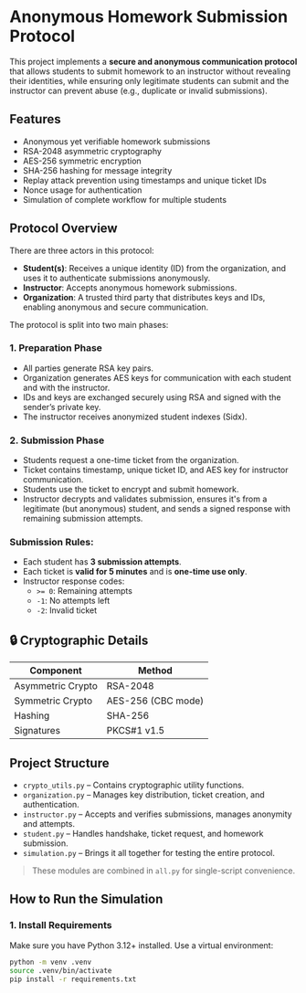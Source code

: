 # Anonymous Homework Submission Protocol

This project implements a **secure and anonymous communication protocol** that allows students to submit homework to an instructor without revealing their identities, while ensuring only legitimate students can submit and the instructor can prevent abuse (e.g., duplicate or invalid submissions).

## Features

- Anonymous yet verifiable homework submissions
- RSA-2048 asymmetric cryptography
- AES-256 symmetric encryption
- SHA-256 hashing for message integrity
- Replay attack prevention using timestamps and unique ticket IDs
- Nonce usage for authentication
- Simulation of complete workflow for multiple students

## Protocol Overview

There are three actors in this protocol:

- **Student(s)**: Receives a unique identity (ID) from the organization, and uses it to authenticate submissions anonymously.
- **Instructor**: Accepts anonymous homework submissions.
- **Organization**: A trusted third party that distributes keys and IDs, enabling anonymous and secure communication.

The protocol is split into two main phases:

### 1. Preparation Phase
- All parties generate RSA key pairs.
- Organization generates AES keys for communication with each student and with the instructor.
- IDs and keys are exchanged securely using RSA and signed with the sender’s private key.
- The instructor receives anonymized student indexes (Sidx).

### 2. Submission Phase
- Students request a one-time ticket from the organization.
- Ticket contains timestamp, unique ticket ID, and AES key for instructor communication.
- Students use the ticket to encrypt and submit homework.
- Instructor decrypts and validates submission, ensures it's from a legitimate (but anonymous) student, and sends a signed response with remaining submission attempts.

### Submission Rules:
- Each student has **3 submission attempts**.
- Each ticket is **valid for 5 minutes** and is **one-time use only**.
- Instructor response codes:
  - `>= 0`: Remaining attempts
  - `-1`: No attempts left
  - `-2`: Invalid ticket

## 🔒 Cryptographic Details

| Component         | Method       |
|------------------|--------------|
| Asymmetric Crypto| RSA-2048     |
| Symmetric Crypto | AES-256 (CBC mode) |
| Hashing          | SHA-256      |
| Signatures       | PKCS#1 v1.5  |

## Project Structure

- `crypto_utils.py` – Contains cryptographic utility functions.
- `organization.py` – Manages key distribution, ticket creation, and authentication.
- `instructor.py` – Accepts and verifies submissions, manages anonymity and attempts.
- `student.py` – Handles handshake, ticket request, and homework submission.
- `simulation.py` – Brings it all together for testing the entire protocol.

> These modules are combined in `all.py` for single-script convenience.

## How to Run the Simulation

### 1. Install Requirements

Make sure you have Python 3.12+ installed. Use a virtual environment:

```bash
python -m venv .venv
source .venv/bin/activate
pip install -r requirements.txt
